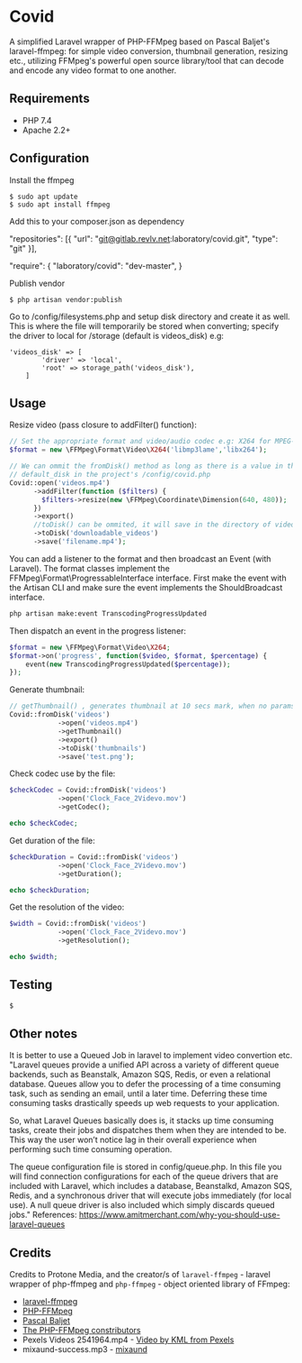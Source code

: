 # Covid
A simplified Laravel wrapper of PHP-FFMpeg based on Pascal Baljet's laravel-ffmpeg: for simple video conversion, thumbnail generation, resizing etc., utilizing FFMpeg's powerful open source library/tool that can decode and encode any video format to one another.
## Requirements

* PHP 7.4
* Apache 2.2+

## Configuration
Install the ffmpeg

	$ sudo apt update
	$ sudo apt install ffmpeg

Add this to your composer.json as dependency

  "repositories": [{
    "url": "git@gitlab.revlv.net:laboratory/covid.git",
    "type": "git"
    }],

  "require": {
    "laboratory/covid": "dev-master",
  }

Publish vendor

	$ php artisan vendor:publish

Go to /config/filesystems.php and setup disk directory and create it as well. This is where the file will temporarily be stored when converting; specify the driver to local for /storage (default is videos_disk) e.g:

	'videos_disk' => [
            'driver' => 'local',
            'root' => storage_path('videos_disk'),
        ]

## Usage
Resize video (pass closure to addFilter() function):

```php
// Set the appropriate format and video/audio codec e.g: X264 for MPEG-4 conversion; MP3 for mp3 conversion
$format = new \FFMpeg\Format\Video\X264('libmp3lame','libx264');

// We can ommit the fromDisk() method as long as there is a value in the
// default_disk in the project's /config/covid.php
Covid::open('videos.mp4')
      ->addFilter(function ($filters) {
        $filters->resize(new \FFMpeg\Coordinate\Dimension(640, 480));
      })
      ->export()
      //toDisk() can be ommited, it will save in the directory of video by default
      ->toDisk('downloadable_videos')
      ->save('filename.mp4');

```
You can add a listener to the format and then broadcast an Event (with Laravel). The format classes implement the FFMpeg\Format\ProgressableInterface interface. First make the event with the Artisan CLI and make sure the event implements the ShouldBroadcast interface.
```bash
php artisan make:event TranscodingProgressUpdated
```
Then dispatch an event in the progress listener:
```php
$format = new \FFMpeg\Format\Video\X264;
$format->on('progress', function($video, $format, $percentage) {
    event(new TranscodingProgressUpdated($percentage));
});
```

Generate thumbnail:
```php
// getThumbnail() , generates thumbnail at 10 secs mark, when no params passed
Covid::fromDisk('videos')
            ->open('videos.mp4')
            ->getThumbnail()
            ->export()
            ->toDisk('thumbnails')
            ->save('test.png');
```

Check codec use by the file:
```php
$checkCodec = Covid::fromDisk('videos')
            ->open('Clock_Face_2Videvo.mov')
            ->getCodec();

echo $checkCodec;
```

Get duration of the file:
```php
$checkDuration = Covid::fromDisk('videos')
            ->open('Clock_Face_2Videvo.mov')
            ->getDuration();

echo $checkDuration;
```

Get the resolution of the video:
```php
$width = Covid::fromDisk('videos')
            ->open('Clock_Face_2Videvo.mov')
            ->getResolution();

echo $width;
```

## Testing

``` bash
$
```

## Other notes
It is better to use a Queued Job in laravel to implement video convertion etc. "Laravel queues provide a unified API across a variety of different queue backends, such as Beanstalk, Amazon SQS, Redis, or even a relational database. Queues allow you to defer the processing of a time consuming task, such as sending an email, until a later time. Deferring these time consuming tasks drastically speeds up web requests to your application.

So, what Laravel Queues basically does is, it stacks up time consuming tasks, create their jobs and dispatches them when they are intended to be. This way the user won’t notice lag in their overall experience when performing such time consuming operation.

The queue configuration file is stored in config/queue.php. In this file you will find connection configurations for each of the queue drivers that are included with Laravel, which includes a database, Beanstalkd, Amazon SQS, Redis, and a synchronous driver that will execute jobs immediately (for local use). A null queue driver is also included which simply discards queued jobs."
References: https://www.amitmerchant.com/why-you-should-use-laravel-queues


## Credits
Credits to Protone Media, and the creator/s of
`laravel-ffmpeg` - laravel wrapper of php-ffmpeg and `php-ffmpeg` - object oriented library of FFmpeg:
- [laravel-ffmpeg](https://github.com/pascalbaljetmedia/laravel-ffmpeg)
- [PHP-FFMpeg](https://github.com/PHP-FFMpeg/PHP-FFMpeg)
- [Pascal Baljet](https://github.com/pascalbaljet)
- [The PHP-FFMpeg constributors](https://github.com/PHP-FFMpeg/PHP-FFMpeg/graphs/contributors)
- Pexels Videos 2541964.mp4 - [Video by KML from Pexels](https://www.pexels.com/video/a-sparkle-of-liquid-in-a-black-background-2541964/)
- mixaund-success.mp3 - [mixaund](https://www.free-stock-music.com/artist.mixaund.html)